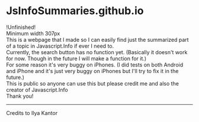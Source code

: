 # JsInfoSummaries.github.io

!Unfinished!
<br>
Minimum width 307px
<br>
This is a webpage that I made so I can easily find just the summarized part of a topic in Javascript.Info if ever I need to.
<br>
Currently, the search button has no function yet. (Basically it doesn't work for now. Though in the future I will make a function for it.)<br>
For some reason it's very buggy on iPhones. (I did tests on both Android and iPhone and it's just very buggy on iPhones but I'll try to fix it in the future.)<br>
This is public so anyone can use this but please credit me and also the creator of Javascript.Info
<br>
Thank you!

<hr>
Credits to Ilya Kantor
